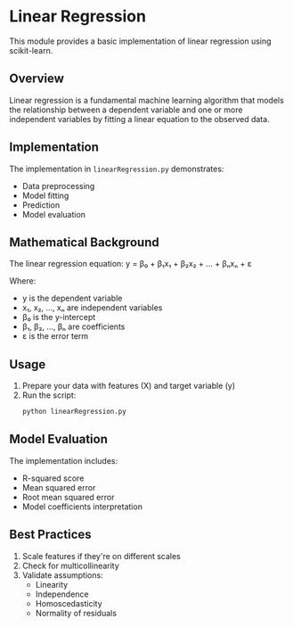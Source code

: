 # Linear Regression

This module provides a basic implementation of linear regression using scikit-learn.

## Overview

Linear regression is a fundamental machine learning algorithm that models the relationship between a dependent variable and one or more independent variables by fitting a linear equation to the observed data.

## Implementation

The implementation in `linearRegression.py` demonstrates:
- Data preprocessing
- Model fitting
- Prediction
- Model evaluation

## Mathematical Background

The linear regression equation:
y = β₀ + β₁x₁ + β₂x₂ + ... + βₙxₙ + ε

Where:
- y is the dependent variable
- x₁, x₂, ..., xₙ are independent variables
- β₀ is the y-intercept
- β₁, β₂, ..., βₙ are coefficients
- ε is the error term

## Usage

1. Prepare your data with features (X) and target variable (y)
2. Run the script:
   ```bash
   python linearRegression.py
   ```

## Model Evaluation

The implementation includes:
- R-squared score
- Mean squared error
- Root mean squared error
- Model coefficients interpretation

## Best Practices

1. Scale features if they're on different scales
2. Check for multicollinearity
3. Validate assumptions:
   - Linearity
   - Independence
   - Homoscedasticity
   - Normality of residuals